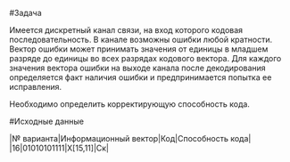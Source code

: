 #Задача

Имеется дискретный канал связи, на вход которого кодовая последовательность. В канале возможны ошибки любой кратности. Вектор ошибки может принимать значения от единицы в младшем разряде до единицы во всех разрядах кодового вектора. Для каждого значения вектора ошибки на выходе канала после декодирования определяется факт наличия ошибки и предпринимается попытка ее исправления.  

Необходимо определить корректирующую способность кода.

#Исходные данные

|№ варианта|Информационный вектор|Код|Способность кода|
|16|01010101111|X[15,11]|Ск|
